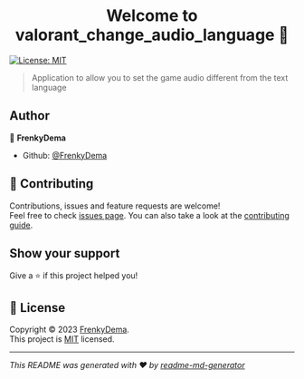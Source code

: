 <h1 align="center">Welcome to valorant_change_audio_language 👋</h1>
<p>
  <a href="https://github.com/FrenkyDema/valorant_change_audio_language/blob/main/LICENSE" target="_blank">
    <img alt="License: MIT" src="https://img.shields.io/badge/License-MIT-yellow.svg" />
  </a>
</p>

> Application to allow you to set the game audio different from the text language

## Author

👤 **FrenkyDema**

- Github: [@FrenkyDema](https://github.com/FrenkyDema)

## 🤝 Contributing

Contributions, issues and feature requests are welcome!<br />Feel free to check [issues page](https://github.com/FrenkyDema/valorant_change_audio_language/issues/new/choose). You can also take a look at the [contributing guide](https://github.com/FrenkyDema/valorant_change_audio_language/blob/main/.github/CODE_OF_CONDUCT.md).

## Show your support

Give a ⭐️ if this project helped you!

## 📝 License

Copyright © 2023 [FrenkyDema](https://github.com/FrenkyDema).<br />
This project is [MIT](https://github.com/FrenkyDema/valorant_change_audio_language/blob/main/LICENSE) licensed.

---

_This README was generated with ❤️ by [readme-md-generator](https://github.com/kefranabg/readme-md-generator)_
